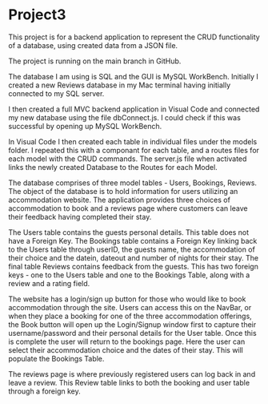 # Project3
This project is for a backend application to represent the CRUD functionality of a database, using created data from a JSON file.

The project is running on the main branch in GitHub.

The database I am using is SQL and the GUI is MySQL WorkBench. Initially I created a new Reviews database in my Mac terminal having initially connected to my SQL server.

I then created a full MVC backend application in Visual Code and connected my new database using the file dbConnect.js.  I could check if this was successful by opening up MySQL WorkBench.

In Visual Code I then created each table in individual files under the models folder.  I repeated this with a componant for each table, and a routes files for each model with the CRUD commands. The server.js file when activated links the newly created Database to the Routes for each Model.

The database comprises of three model tables - Users, Bookings, Reviews.
The object of the database is to hold information for users utilizing an accommodation website.  The application provides three choices of accommodation to book and a reviews page where customers can leave their feedback having completed their stay.

The Users table contains the guests personal details. This table does not have a Foreign Key.
The Bookings table contains a Foreign Key linking back to the Users table through userID, the guests name, the accommodation of their choice and the datein, dateout and number of nights for their stay.
The final table Reviews contains feedback from the guests.  This has two foreign keys - one to the Users table and one to the Bookings Table, along with a review and a rating field.

The website has a login/sign up button for those who would like to book accommodation through the site.  Users can access this on the NavBar, or when they place a booking for one of the three accommodation offerings, the Book button will open up the Login/Signup window first to capture their username/password and their personal details for the User table.  Once this is complete the user will return to the bookings page.  Here the user can select their accommodation choice and the dates of their stay. This will populate the Bookings Table.

The reviews page is where previously registered users can log back in and leave a review. This Review table links to both the booking and user table through a foreign key.


